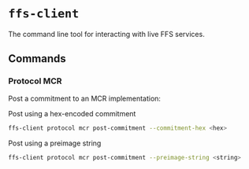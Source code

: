 # `ffs-client`

The command line tool for interacting with live FFS services.

## Commands

### Protocol MCR

Post a commitment to an MCR implementation:

Post using a hex-encoded commitment

```bash
ffs-client protocol mcr post-commitment --commitment-hex <hex>
```

Post using a preimage string

```bash
ffs-client protocol mcr post-commitment --preimage-string <string>
```
